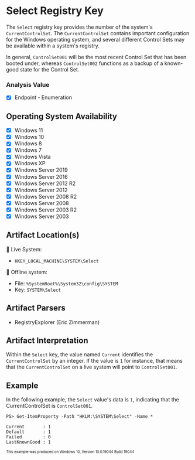 # Select Registry Key
The `Select` registry key provides the number of the system's `CurrentControlSet`. The `CurrentControlSet` contains important configuration for the Windows operating system, and several different Control Sets may be available within a system's registry. 

In general, `ControlSet001` will be the most recent Control Set that has been booted under, whereas `ControlSet002` functions as a backup of a known-good state for the Control Set. 

### Analysis Value
 - [x] Endpoint - Enumeration

## Operating System Availability
 - [x] Windows 11
 - [x] Windows 10
 - [x] Windows 8
 - [x] Windows 7
 - [x] Windows Vista
 - [x] Windows XP
 - [x] Windows Server 2019
 - [x] Windows Server 2016
 - [x] Windows Server 2012 R2
 - [x] Windows Server 2012
 - [x] Windows Server 2008 R2
 - [x] Windows Server 2008
 - [x] Windows Server 2003 R2
 - [x] Windows Server 2003

## Artifact Location(s)
🔋 Live System:
- `HKEY_LOCAL_MACHINE\SYSTEM\Select`

🔌 Offline system:
- File: `%SystemRoot%\System32\config\SYSTEM`
- Key: `SYSTEM\Select`

## Artifact Parsers
 - RegistryExplorer (Eric Zimmerman)

## Artifact Interpretation
Within the `Select` key, the value named `Current` identifies the `CurrentControlSet` by an integer. If the value is `1` for instance, that means that the `CurrentControlSet` on a live system will point to `ControlSet001`. 

## Example
In the following example, the `Select` value's data is `1`, indicating that the CurrentControlSet is `ControlSet001`.
```
PS> Get-ItemProperty -Path "HKLM:\SYSTEM\Select" -Name *

Current       : 1
Default       : 1
Failed        : 0
LastKnownGood : 1
```
<sup><sub>This example was produced on Windows 10, Version 10.0.19044 Build 19044</sub></sup>